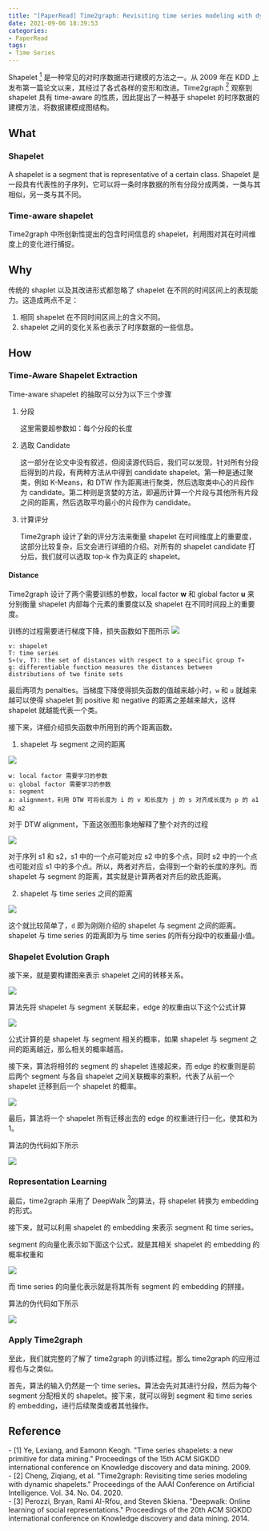 ```yaml
---
title: "[PaperRead] Time2graph: Revisiting time series modeling with dynamic shapelets"
date: 2021-09-06 18:39:53
categories:
- PaperRead
tags:
- Time Series
---
```


Shapelet [<sup>1</sup>](#shapelet) 是一种常见的对时序数据进行建模的方法之一。从 2009 年在 KDD 上发布第一篇论文以来，其经过了各式各样的变形和改进。Time2graph [<sup>2</sup>](#time2graph) 观察到 shapelet 具有 time-aware 的性质，因此提出了一种基于 shapelet 的时序数据的建模方法，将数据建模成图结构。
<!-- more -->

## What
### Shapelet
A shapelet is a segment that is representative of a certain class.
Shapelet 是一段具有代表性的子序列，它可以将一条时序数据的所有分段分成两类，一类与其相似，另一类与其不同。
### Time-aware shapelet
Time2graph 中所创新性提出的包含时间信息的 shapelet，利用图对其在时间维度上的变化进行捕捉。

## Why
传统的 shaplet 以及其改进形式都忽略了 shapelet 在不同的时间区间上的表现能力。这造成两点不足：
1. 相同 shapelet 在不同时间区间上的含义不同。
2. shapelet 之间的变化关系也表示了时序数据的一些信息。

## How
### Time-Aware Shapelet Extraction
Time-aware shapelet 的抽取可以分为以下三个步骤
1. 分段

    这里需要超参数如：每个分段的长度
2. 选取 Candidate

    这一部分在论文中没有叙述，但阅读源代码后，我们可以发现，针对所有分段后得到的片段，有两种方法从中得到 candidate shapelet。第一种是通过聚类，例如 K-Means，和 DTW 作为距离进行聚类，然后选取类中心的片段作为 candidate。第二种则是贪婪的方法，即遍历计算一个片段与其他所有片段之间的距离，然后选取平均最小的片段作为 candidate。
3. 计算评分

    Time2graph 设计了新的评分方法来衡量 shapelet 在时间维度上的重要度，这部分比较复杂，后文会进行详细的介绍。对所有的 shapelet candidate 打分后，我们就可以选取 top-k 作为真正的 shapelet。

#### Distance
Time2graph 设计了两个需要训练的参数，local factor **w** 和 global factor **u** 来分别衡量 shapelet 内部每个元素的重要度以及 shapelet 在不同时间段上的重要度。

训练的过程需要进行梯度下降，损失函数如下图所示
![](/asset/time2graph/loss_function.png)

```
v: shapelet
T: time series
S∗(v, T): the set of distances with respect to a specific group T∗
g: differentiable function measures the distances between distributions of two finite sets 
```
最后两项为 penalties。当梯度下降使得损失函数的值越来越小时，`w` 和 `u` 就越来越可以使得 shapelet 到 positive 和 negative 的距离之差越来越大，这样 shapelet 就越能代表一个类。

接下来，详细介绍损失函数中所用到的两个距离函数。

1. shapelet 与 segment 之间的距离

![](/asset/time2graph/dist_seg.png)

```
w: local factor 需要学习的参数
u: global factor 需要学习的参数
s: segment
a: alignment，利用 DTW 可将长度为 i 的 v 和长度为 j 的 s 对齐成长度为 p 的 a1 和 a2
```

对于 DTW alignment，下面这张图形象地解释了整个对齐的过程

![](/asset/time2graph/dtw.png)

对于序列 s1 和 s2，s1 中的一个点可能对应 s2 中的多个点，同时 s2 中的一个点也可能对应 s1 中的多个点。所以，两者对齐后，会得到一个新的长度的序列。而 shapelet 与 segment 的距离，其实就是计算两者对齐后的欧氏距离。

2. shapelet 与 time series 之间的距离

![](/asset/time2graph/dist_series.png)

这个就比较简单了，`d` 即为刚刚介绍的 shapelet 与 segment 之间的距离。shapelet 与 time series 的距离即为与 time series 的所有分段中的权重最小值。

### Shapelet Evolution Graph
接下来，就是要构建图来表示 shapelet 之间的转移关系。

![](/asset/time2graph/graph.png)

算法先将 shapelet 与 segment 关联起来，edge 的权重由以下这个公式计算

![](/asset/time2graph/edge_weight.png)

公式计算的是 shapelet 与 segment 相关的概率，如果 shapelet 与 segment 之间的距离越近，那么相关的概率越高。

接下来，算法将相邻的 segment 的 shapelet 连接起来，而 edge 的权重则是前后两个 segment 与各自 shapelet 之间关联概率的乘积，代表了从前一个 shapelet 迁移到后一个 shapelet 的概率。

![](/asset/time2graph/transition.png)

最后，算法将一个 shapelet 所有迁移出去的 edge 的权重进行归一化，使其和为 1。

算法的伪代码如下所示

![](/asset/time2graph/graph_algo.png)

### Representation Learning
最后，time2graph 采用了 DeepWalk [<sup>3</sup>](#deepwalk)的算法，将 shapelet 转换为 embedding 的形式。

接下来，就可以利用 shapelet 的 embedding 来表示 segment 和 time series。

segment 的向量化表示如下面这个公式，就是其相关 shapelet 的 embedding 的概率权重和

![](/asset/time2graph/segment.png)

而 time series 的向量化表示就是将其所有 segment 的 embedding 的拼接。

算法的伪代码如下所示

![](/asset/time2graph/representation.png)

### Apply Time2graph
至此，我们就完整的了解了 time2graph 的训练过程。那么 time2graph 的应用过程也与之类似。

首先，算法的输入仍然是一个 time series。算法会先对其进行分段，然后为每个 segment 分配相关的 shapelet。接下来，就可以得到 segment 和 time series 的 embedding，进行后续聚类或者其他操作。

## Reference
<div id="shapelet" />
- [1] Ye, Lexiang, and Eamonn Keogh. "Time series shapelets: a new primitive for data mining." Proceedings of the 15th ACM SIGKDD international conference on Knowledge discovery and data mining. 2009.

<div id="time2graph">
- [2] Cheng, Ziqiang, et al. "Time2graph: Revisiting time series modeling with dynamic shapelets." Proceedings of the AAAI Conference on Artificial Intelligence. Vol. 34. No. 04. 2020.

<div id="deepwalk">
- [3] Perozzi, Bryan, Rami Al-Rfou, and Steven Skiena. "Deepwalk: Online learning of social representations." Proceedings of the 20th ACM SIGKDD international conference on Knowledge discovery and data mining. 2014.